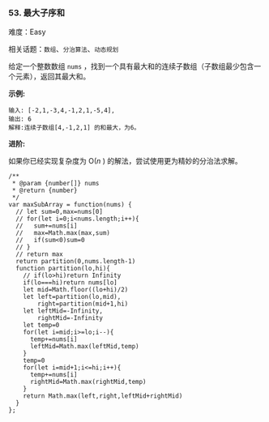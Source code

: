 ### 53. 最大子序和

难度：Easy

相关话题：`数组`、`分治算法`、`动态规划`

给定一个整数数组  `nums` ，找到一个具有最大和的连续子数组（子数组最少包含一个元素），返回其最大和。



**示例:** 



```
输入: [-2,1,-3,4,-1,2,1,-5,4],
输出: 6
解释:连续子数组[4,-1,2,1] 的和最大，为6。
```


**进阶:** 



如果你已经实现复杂度为 O(*n* ) 的解法，尝试使用更为精妙的分治法求解。


```
/**
 * @param {number[]} nums
 * @return {number}
 */
var maxSubArray = function(nums) { 
  // let sum=0,max=nums[0]
  // for(let i=0;i<nums.length;i++){
  //   sum+=nums[i]
  //   max=Math.max(max,sum)
  //   if(sum<0)sum=0
  // }
  // return max
  return partition(0,nums.length-1)
  function partition(lo,hi){
    // if(lo>hi)return Infinity
    if(lo===hi)return nums[lo]
    let mid=Math.floor((lo+hi)/2)
    let left=partition(lo,mid),
        right=partition(mid+1,hi)
    let leftMid=-Infinity,
        rightMid=-Infinity
    let temp=0
    for(let i=mid;i>=lo;i--){
      temp+=nums[i]
      leftMid=Math.max(leftMid,temp)
    }
    temp=0
    for(let i=mid+1;i<=hi;i++){
      temp+=nums[i]
      rightMid=Math.max(rightMid,temp)      
    }
    return Math.max(left,right,leftMid+rightMid)
  }
};
```

